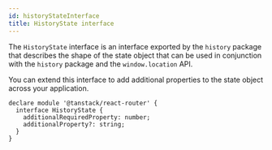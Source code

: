 ```yaml
---
id: historyStateInterface
title: HistoryState interface
---
```


The `HistoryState` interface is an interface exported by the `history` package that describes the shape of the state object that can be used in conjunction with the `history` package and the `window.location` API.

You can extend this interface to add additional properties to the state object across your application.

```tsx
declare module '@tanstack/react-router' {
  interface HistoryState {
    additionalRequiredProperty: number;
    additionalProperty?: string;
  }
}
```
